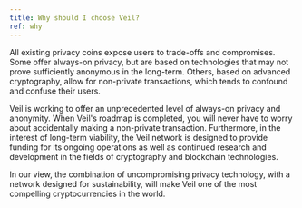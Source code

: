 ```yaml
---
title: Why should I choose Veil?
ref: why
---
```

All existing privacy coins expose users to trade-offs and compromises. Some offer always-on privacy, but are based on technologies that may not prove sufficiently anonymous in the long-term. Others, based on advanced cryptography, allow for non-private transactions, which tends to confound and confuse their users.

Veil is working to offer an unprecedented level of always-on privacy and anonymity. When Veil's roadmap is completed, you will never have to worry about accidentally making a non-private transaction. Furthermore, in the interest of long-term viability, the Veil network is designed to provide funding for its ongoing operations as well as continued research and development in the fields of cryptography and blockchain technologies.

In our view, the combination of uncompromising privacy technology, with a network designed for sustainability, will make Veil one of the most compelling cryptocurrencies in the world.
